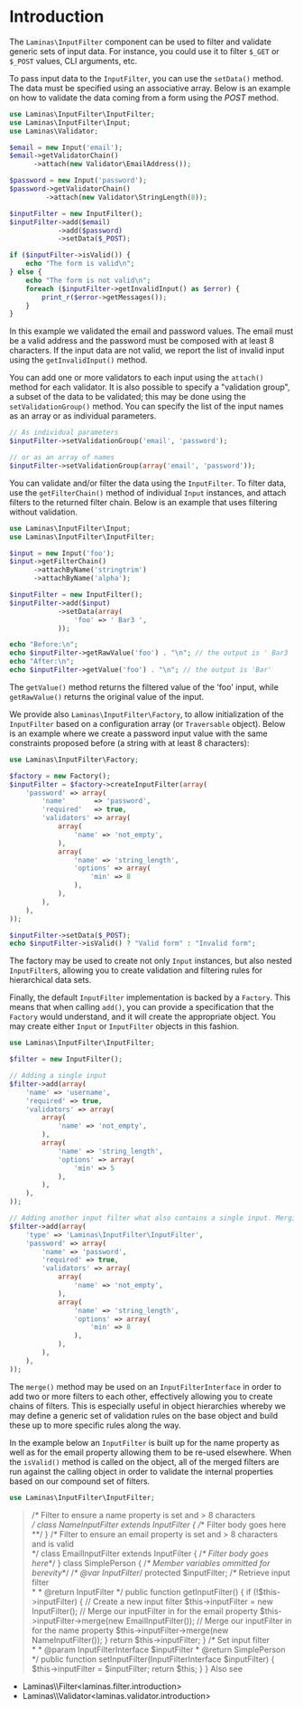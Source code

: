 # Introduction

The `Laminas\InputFilter` component can be used to filter and validate generic sets of input data. For
instance, you could use it to filter `$_GET` or `$_POST` values, CLI arguments, etc.

To pass input data to the `InputFilter`, you can use the `setData()` method. The data must be
specified using an associative array. Below is an example on how to validate the data coming from a
form using the *POST* method.

```php
use Laminas\InputFilter\InputFilter;
use Laminas\InputFilter\Input;
use Laminas\Validator;

$email = new Input('email');
$email->getValidatorChain()
      ->attach(new Validator\EmailAddress());

$password = new Input('password');
$password->getValidatorChain()
         ->attach(new Validator\StringLength(8));

$inputFilter = new InputFilter();
$inputFilter->add($email)
            ->add($password)
            ->setData($_POST);

if ($inputFilter->isValid()) {
    echo "The form is valid\n";
} else {
    echo "The form is not valid\n";
    foreach ($inputFilter->getInvalidInput() as $error) {
        print_r($error->getMessages());
    }
}
```

In this example we validated the email and password values. The email must be a valid address and
the password must be composed with at least 8 characters. If the input data are not valid, we report
the list of invalid input using the `getInvalidInput()` method.

You can add one or more validators to each input using the `attach()` method for each validator. It
is also possible to specify a "validation group", a subset of the data to be validated; this may be
done using the `setValidationGroup()` method. You can specify the list of the input names as an
array or as individual parameters.

```php
// As individual parameters
$inputFilter->setValidationGroup('email', 'password');

// or as an array of names
$inputFilter->setValidationGroup(array('email', 'password'));
```

You can validate and/or filter the data using the `InputFilter`. To filter data, use the
`getFilterChain()` method of individual `Input` instances, and attach filters to the returned filter
chain. Below is an example that uses filtering without validation.

```php
use Laminas\InputFilter\Input;
use Laminas\InputFilter\InputFilter;

$input = new Input('foo');
$input->getFilterChain()
      ->attachByName('stringtrim')
      ->attachByName('alpha');

$inputFilter = new InputFilter();
$inputFilter->add($input)
            ->setData(array(
                'foo' => ' Bar3 ',
            ));

echo "Before:\n";
echo $inputFilter->getRawValue('foo') . "\n"; // the output is ' Bar3 '
echo "After:\n";
echo $inputFilter->getValue('foo') . "\n"; // the output is 'Bar'
```

The `getValue()` method returns the filtered value of the 'foo' input, while `getRawValue()` returns
the original value of the input.

We provide also `Laminas\InputFilter\Factory`, to allow initialization of the `InputFilter` based on a
configuration array (or `Traversable` object). Below is an example where we create a password input
value with the same constraints proposed before (a string with at least 8 characters):

```php
use Laminas\InputFilter\Factory;

$factory = new Factory();
$inputFilter = $factory->createInputFilter(array(
    'password' => array(
        'name'       => 'password',
        'required'   => true,
        'validators' => array(
            array(
                'name' => 'not_empty',
            ),
            array(
                'name' => 'string_length',
                'options' => array(
                    'min' => 8
                ),
            ),
        ),
    ),
));

$inputFilter->setData($_POST);
echo $inputFilter->isValid() ? "Valid form" : "Invalid form";
```

The factory may be used to create not only `Input` instances, but also nested `InputFilter`s,
allowing you to create validation and filtering rules for hierarchical data sets.

Finally, the default `InputFilter` implementation is backed by a `Factory`. This means that when
calling `add()`, you can provide a specification that the `Factory` would understand, and it will
create the appropriate object. You may create either `Input` or `InputFilter` objects in this
fashion.

```php
use Laminas\InputFilter\InputFilter;

$filter = new InputFilter();

// Adding a single input
$filter->add(array(
    'name' => 'username',
    'required' => true,
    'validators' => array(
        array(
            'name' => 'not_empty',
        ),
        array(
            'name' => 'string_length',
            'options' => array(
                'min' => 5
            ),
        ),
    ),
));

// Adding another input filter what also contains a single input. Merging both.
$filter->add(array(
    'type' => 'Laminas\InputFilter\InputFilter',
    'password' => array(
        'name' => 'password',
        'required' => true,
        'validators' => array(
            array(
                'name' => 'not_empty',
            ),
            array(
                'name' => 'string_length',
                'options' => array(
                    'min' => 8
                ),
            ),
        ),
    ),
));
```

The `merge()` method may be used on an `InputFilterInterface` in order to add two or more filters to
each other, effectively allowing you to create chains of filters. This is especially useful in
object hierarchies whereby we may define a generic set of validation rules on the base object and
build these up to more specific rules along the way.

In the example below an `InputFilter` is built up for the name property as well as for the email
property allowing them to be re-used elsewhere. When the `isValid()` method is called on the object,
all of the merged filters are run against the calling object in order to validate the internal
properties based on our compound set of filters.

```php
use Laminas\InputFilter\InputFilter;
```

> /*\** Filter to ensure a name property is set and &gt; 8 characters  
*/ class NameInputFilter extends InputFilter { /*\* Filter body goes here \*\*/ }
/*\** Filter to ensure an email property is set and &gt; 8 characters and is valid  
\*/
class EmailInputFilter extends InputFilter { /*\* Filter body goes here*\*/ }
class SimplePerson { /*\* Member variables ommitted for berevity*\*/
/*\* @var InputFilter*/ protected $inputFilter;
/*\** Retrieve input filter  
\* \* @return InputFilter \*/
public function getInputFilter() { if (!$this-&gt;inputFilter) { // Create a new input filter
$this-&gt;inputFilter = new InputFilter(); // Merge our inputFilter in for the email property
$this-&gt;inputFilter-&gt;merge(new EmailInputFilter()); // Merge our inputFilter in for the name
property $this-&gt;inputFilter-&gt;merge(new NameInputFilter()); } return $this-&gt;inputFilter; }
/*\** Set input filter  
\* \* @param InputFilterInterface $inputFilter \* @return SimplePerson \*/
public function setInputFilter(InputFilterInterface $inputFilter) { $this-&gt;inputFilter =
$inputFilter;
return $this;
}
}
Also see

- Laminas\\\\Filter&lt;laminas.filter.introduction&gt;
- Laminas\\\\Validator&lt;laminas.validator.introduction&gt;


